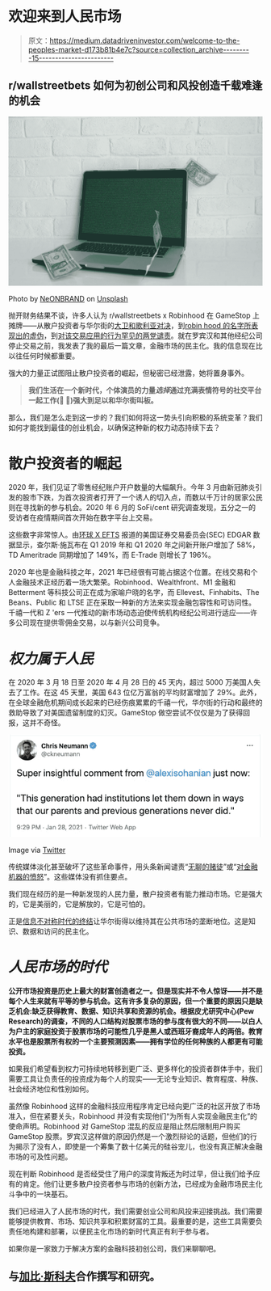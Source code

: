 # 欢迎来到人民市场

> 原文：<https://medium.datadriveninvestor.com/welcome-to-the-peoples-market-d173b81b4e7c?source=collection_archive---------15----------------------->

## r/wallstreetbets 如何为初创公司和风投创造千载难逢的机会

![](img/b32d105ba2321539333f79387771ee81.png)

Photo by [NeONBRAND](https://unsplash.com/@neonbrand?utm_source=unsplash&utm_medium=referral&utm_content=creditCopyText) on [Unsplash](https://unsplash.com/?utm_source=unsplash&utm_medium=referral&utm_content=creditCopyText)

抛开财务结果不谈，许多人认为 r/wallstreetbets x Robinhood 在 GameStop 上摊牌——从散户投资者与华尔街的[大卫和歌利亚对决](https://www.theguardian.com/business/2021/jan/27/gamestop-stock-market-retail-wall-street)，到[robin hood 的名字所表现出的虚伪](https://www.esquire.com/news-politics/a35350531/robinhood-stop-gamestop-trading/)，到[对该交易应用的行为罕见的两党谴责](https://www.vice.com/en/article/88ae5z/aoc-ted-cruz-agree-robinhood-gamestop-stock-ban-is-unacceptable?utm_content=1611856819&utm_medium=social&utm_source=VICE_facebook&fbclid=IwAR2V5NC_bEdZuV1X-8BV1vBWY29qcL-f62L3WIW23UFTawp18O2bk0AEOEM)。就在罗宾汉和其他经纪公司停止交易之前，我发表了我的最后一篇文章，金融市场的民主化。我的信息现在比以往任何时候都重要。

强大的力量正试图阻止散户投资者的崛起，但秘密已经泄露，她将置身事外。

> **我们生活在一个新时代，个体演员的力量*选择*通过充满表情符号的社交平台一起工作(💎 🙌)强大到足以和华尔街叫板。**

那么，我们是怎么走到这一步的？我们如何将这一势头引向积极的系统变革？我们如何才能找到最佳的创业机会，以确保这种新的权力动态持续下去？

# 散户投资者的崛起

2020 年，我们见证了零售经纪账户开户数量的大幅飙升。今年 3 月由新冠肺炎引发的股市下跌，为首次投资者打开了一个诱人的切入点，而数以千万计的居家公民则在寻找新的参与机会。2020 年 6 月的 SoFi/cent 研究调查发现，五分之一的受访者在疫情期间首次开始在数字平台上交易。

这些数字非常惊人。由[环球 X EFTS](https://www.globalxetfs.com/cio-corner/the-renewed-rise-of-the-retail-investor/#:~:text=As%20the%20number%20of%20retail,the%20market%20volume%20in%202019.) 报道的美国证券交易委员会(SEC) EDGAR 数据显示，查尔斯·施瓦布在 Q1 2019 年和 Q1 2020 年之间新开账户增加了 58%，TD Ameritrade 同期增加了 149%，而 E-Trade 则增长了 196%。

2020 年也是金融科技之年，2021 年已经很有可能占据这个位置。在线交易和个人金融技术正经历着一场大繁荣。Robinhood、Wealthfront、M1 金融和 Betterment 等科技公司正在成为家喻户晓的名字，而 Ellevest、Finhabits、The Beans、Public 和 LTSE 正在采取一种新的方法来实现金融包容性和可访问性。千禧一代和 Z 'ers 一代推动的新市场动态迫使传统机构经纪公司进行适应——许多公司现在提供零佣金交易，以与新兴公司竞争。

# *权力属于人民*

在 2020 年 3 月 18 日至 2020 年 4 月 28 日的 45 天内，超过 5000 万美国人失去了工作。在这 45 天里，美国 643 位亿万富翁的平均财富增加了 29%。此外，在全球金融危机期间成长起来的已经伤痕累累的千禧一代，华尔街的行动和最终的救助导致了对美国遗留制度的幻灭。GameStop 做空尝试不仅仅是为了获得回报，这并不奇怪。

![](img/d457b8f81ecf9c53588d12dc909d0e4a.png)

Image via [Twitter](https://twitter.com/ckneumann/status/1354995149810487296?s=20)

传统媒体淡化甚至破坏了这些革命事件，用头条新闻谴责“[无聊的赌徒](https://www.nytimes.com/2020/06/14/business/sports-gamblers-stocks-virus.html)”或“[对金融机器的愤怒](https://www.bloomberg.com/opinion/articles/2021-01-27/gamestop-short-squeeze-is-rage-against-the-financial-machine)”。这些媒体没有抓住要点。

我们现在经历的是一种新发现的人民力量，散户投资者有能力推动市场。它是强大的，它是美丽的，它是解放的，它是可怕的。

正是[信息不对称时代的终结](https://www.bloomberg.com/news/articles/2021-01-29/short-sellers-face-end-of-an-era-as-rookies-rule-wall-street?sref=DMVm6kaD)让华尔街得以维持其在公共市场的垄断地位。这是知识、数据和访问的民主化。

# *人民市场的时代*

**公开市场投资是历史上最大的财富创造者之一。但是现实并不令人惊讶——并不是每个人生来就有平等的参与机会。这有许多复杂的原因，但一个重要的原因只是缺乏机会:缺乏获得教育、数据、知识共享和资源的机会。根据皮尤研究中心(Pew Research)的调查，不同的人口结构对股票市场的参与度有很大的不同——以白人为户主的家庭投资于股票市场的可能性几乎是黑人或西班牙裔成年人的两倍。教育水平也是股票所有权的一个主要预测因素——拥有学位的任何种族的人都更有可能投资。**

如果我们希望看到权力可持续地转移到更广泛、更多样化的投资者群体手中，我们需要工具让负责任的投资成为每个人的现实——无论专业知识、教育程度、种族、社会经济地位和性别如何。

虽然像 Robinhood 这样的金融科技应用程序肯定已经向更广泛的社区开放了市场准入，但在紧要关头，Robinhood 并没有实现他们“为所有人实现金融民主化”的使命声明。Robinhood 对 GameStop 混乱的反应是阻止然后限制用户购买 GameStop 股票。罗宾汉这样做的原因仍然是一个激烈辩论的话题，但他们的行为揭示了没有人，即使是一个筹集了数十亿美元的硅谷宠儿，也没有真正解决金融市场的可及性问题。

现在判断 Robinhood 是否经受住了用户的深度背叛还为时过早，但让我们给予应有的肯定。他们让更多散户投资者参与市场的创新方法，已经成为金融市场民主化斗争中的一块基石。

我们已经进入了人民市场的时代，我们需要创业公司和风投来迎接挑战。我们需要能够提供教育、市场、知识共享和积累财富的工具。最重要的是，这些工具需要负责任地构建和部署，以便民主化市场的新时代真正有利于参与者。

如果你是一家致力于解决方案的金融科技初创公司，我们来聊聊吧。

## 与[加比·斯科夫](https://medium.com/u/87600d155222?source=post_page-----d173b81b4e7c--------------------------------)合作撰写和研究。